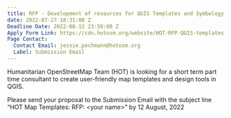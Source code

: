 ```yaml
---
title: RFP - Development of resources for QGIS Templates and Symbology
date: 2022-07-27 18:31:00 Z
Deadline Date: 2022-08-12 23:59:00 Z
Apply Form Link: https://cdn.hotosm.org/website/HOT-RFP-QGIS-templates.pdf
Page Contact:
  Contact Email: jessie.pechmann@hotosm.org
  Label: Submission Email
---
```


Humanitarian OpenStreetMap Team (HOT) is looking for a short term part time consultant to create user-friendly  map templates and design tools in QGIS.

Please send your proposal to the Submission Email with the subject line “HOT Map Templates: RFP: \<your name\>” by 12 August, 2022
